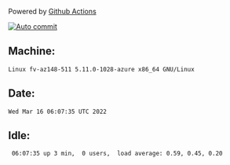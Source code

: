Powered by [Github Actions](https://github.com/features/actions)

[![Auto commit](https://github.com/gyfary/workstation/workflows/Auto%20commit/badge.svg)](https://github.com/gyfary/workstation/actions?query=workflow%3A%22Auto+commit%22)

## Machine:
```
Linux fv-az148-511 5.11.0-1028-azure x86_64 GNU/Linux
```
## Date:
```
Wed Mar 16 06:07:35 UTC 2022
```
## Idle:
```
 06:07:35 up 3 min,  0 users,  load average: 0.59, 0.45, 0.20
```
